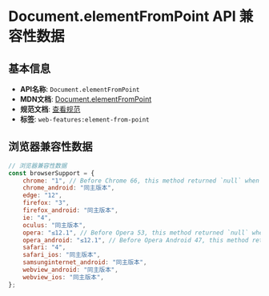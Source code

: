 # Document.elementFromPoint API 兼容性数据

## 基本信息

- **API名称**: `Document.elementFromPoint`
- **MDN文档**: [Document.elementFromPoint](https://developer.mozilla.org/docs/Web/API/Document/elementFromPoint)
- **规范文档**: [查看规范](https://drafts.csswg.org/cssom-view/#dom-document-elementfrompoint)
- **标签**: `web-features:element-from-point`

## 浏览器兼容性数据

```javascript
// 浏览器兼容性数据
const browserSupport = {
    chrome: "1", // Before Chrome 66, this method returned `null` when the element was a child of a host node. See [bug ...,
    chrome_android: "同主版本",
    edge: "12",
    firefox: "3",
    firefox_android: "同主版本",
    ie: "4",
    oculus: "同主版本",
    opera: "≤12.1", // Before Opera 53, this method returned `null` when the element was a child of a host node. See [bug 4...,
    opera_android: "≤12.1", // Before Opera Android 47, this method returned `null` when the element was a child of a host node. Se...,
    safari: "4",
    safari_ios: "同主版本",
    samsunginternet_android: "同主版本",
    webview_android: "同主版本",
    webview_ios: "同主版本",
};

```

